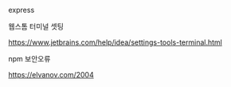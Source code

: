 express

웹스톰 터미널 셋팅

https://www.jetbrains.com/help/idea/settings-tools-terminal.html

npm 보안오류

https://elvanov.com/2004


